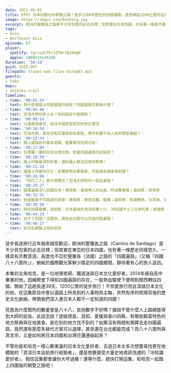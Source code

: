 ```yaml
---
date: 2021-09-02
title: EP67 日本四國也有朝聖之路！徒步1200年歷史的四國遍路，遇見綿延1200公里的在地風景 ft. 履行X旅行 哈克の細道 哈克
image: https://imgur.com/BonGxcg.jpg
excerpt: 歐洲的聖雅各之路是不少背包客的必去目標；但其實在日本四國，也有著一條毫不遜色的「四國遍路」。幾年前甫自高中畢業的哈克，因緣際會下得知四國遍路的存在，一股熱血驅使下便飛到關西轉往四國，開始了這趟長達39天、1200公里的徒步旅行！在這集節目中會以遍路上所見到的人事物為主軸，井然有序的梳理背後的歷史文化脈絡，帶領我們深入連日本人都不一定知道的四國！
tags:
- Asia
- Northeast Asia
episode: 67
player:
  spotify: 7grcuZLPhr1ZFWrfBsN4gN
  apple: 1000534146280
duration: '50:10'
guid: GUID-067
filepath: travel-wok-files-02/ep67.mp3
guests:
- haku
maps:
- shikoku-trail
timeline:
- time: '00:01:54 '
  text: 為什麼會踏上四國遍路的旅程？四國遍路究竟是什麼？
- time: '00:04:40 '
  text: 空海大師何許人也？和四國有什麼關係？
- time: '00:08:14 '
  text: 以遣唐使身份，前往中國學習密宗的奇幻漂流
- time: '00:10:54 '
  text: 空海大師、真言宗和花蓮某知名景點，竟然有著不為人知的緊密連結？
- time: '00:13:24 '
  text: 踏上遍路前的基本認識，重要專有名詞介紹！
- time: '00:17:04 '
  text: 出發囉！要如何從台灣出發，到達四國遍路的起點呢？
- time: '00:18:59 '
  text: 路上印象最深刻的事：遇到讓人無法招架的熱情！
- time: '00:21:33 '
  text: 遍路上的接待文化：各種食物水果餵食，可能還有機會拿到錢？
- time: '00:24:08 '
  text: 「同行二人」是什麼概念？空海大師陪你一起走遍路？
- time: '00:28:27 '
  text: 跟著遍路深入四國在地！德島縣：漩渦鳴人的出處、阿波舞會館；高知縣：夜來祭
- time: '00:32:15 '
  text: 到處都是不可錯過的美食！德島縣：德島拉麵、醋橘；高知縣：稻燒鰹魚、冰淇淋、羊羹；愛媛縣：白樂天燒豚玉子飯；香川縣：結願烏龍麵
- time: '00:39:10 '
  text: 特別加碼推薦，高知縣：日本最後的清流四萬十川、JR四國予土三兄弟列車；愛媛縣：神隱少女場景道後溫泉；香川縣：金刀比羅宮、空海大師本人親自建造的滿濃池、大步危小步危的超熱情老闆娘；瀨戶內海藝術祭
- time: '00:44:29 '
  text: 去不了四國？沒關係，連在台北都可以完成四國遍路！
- time: '00:48:17 '
  text: 如何在網路上找到哈克
---
```


徒步長途旅行近年越來越受歡迎，歐洲的聖雅各之路（Camino de Santiago）是不少背包客的必去目標；但其實在東亞的日本四國，也有著一條歷史同樣悠久、一樣具有宗教意涵、長度也不亞於聖雅各（法國）之路的「四國遍路」（又稱「四國八十八箇所」），蜿蜒於國際觀光客鮮少踏足的四國鄉間，靜待著有心的旅人造訪。

本集的主角哈克，是一位地理老師、鐵道迷與日本文化愛好者。2014年甫自高中畢業的他，因緣際會下得知四國遍路的存在，一股熱血驅使下便飛到關西轉往四國，開始了這趟長達39天、1200公里的徒步旅行！不但愛旅行而且深諳日本文化的他，在這集節目中會以遍路上所見到的人事物為主軸，井然有序的梳理背後的歷史文化脈絡，帶領我們深入連日本人都不一定知道的四國！

究竟為什麼箇所的數量會是八十八，其他數字不好嗎？據說不管什麼人上路總能得到大師的庇佑，此話怎說？途經德島、高知、愛媛與香川四縣，有哪些饒富特色的地方祭典與在地美食，是在別的地方找不到的？如果沒有時間和預算去走四國遍路，竟然還有那麼多替代方案可以選擇，甚至連在台北都能完成？而八十八箇所與真言宗，又是如何將日本四國和台灣花蓮連結起來？

不管你是和哈克一樣心繫東瀛的日本文化愛好者、去過日本太多次想要尋找更在地體驗的「資深日本自助旅行經驗者」，還是想要接受大量史地資訊洗禮的「冷知識愛好者」，相信這集都會讓你大呼過癮！還等什麼，趕快打開這集，和哈克一起踏上四國版的朝聖之路吧！

